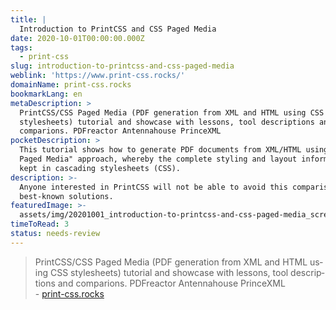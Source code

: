 ```yaml
---
title: |
  Introduction to PrintCSS and CSS Paged Media
date: 2020-10-01T00:00:00.000Z
tags:
  - print-css
slug: introduction-to-printcss-and-css-paged-media
weblink: 'https://www.print-css.rocks/'
domainName: print-css.rocks
bookmarkLang: en
metaDescription: >
  PrintCSS/CSS Paged Media (PDF generation from XML and HTML using CSS
  stylesheets) tutorial and showcase with lessons, tool descriptions and
  comparions. PDFreactor Antennahouse PrinceXML
pocketDescription: >
  This tutorial shows how to generate PDF documents from XML/HTML using the "CSS
  Paged Media" approach, whereby the complete styling and layout information is
  kept in cascading stylesheets (CSS).
description: >-
  Anyone interested in PrintCSS will not be able to avoid this comparison of the
  best-known solutions.
featuredImage: >-
  assets/img/20201001_introduction-to-printcss-and-css-paged-media_screenshot.png
timeToRead: 3
status: needs-review
---
```

<blockquote lang="en">PrintCSS/CSS Paged Media (PDF generation from XML and HTML using CSS stylesheets) tutorial and showcase with lessons, tool descriptions and comparions. PDFreactor Antennahouse PrinceXML
<footer>- <a href="https://www.print-css.rocks/">print-css.rocks</a></footer></blockquote>
